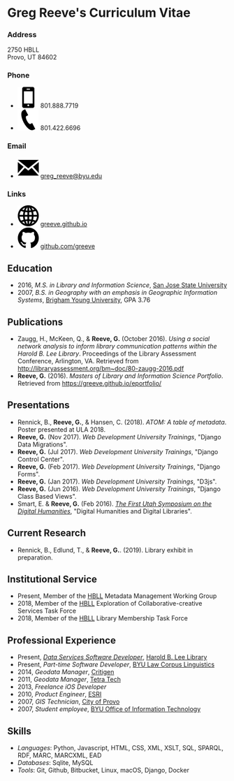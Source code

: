 # Greg Reeve's Curriculum Vitae

### Address

2750 HBLL  
Provo, UT 84602

### Phone

- ![cell phone](assets/images/iconmonstr-smartphone-3.svg) 801.888.7719
- ![work phone](assets/images/iconmonstr-phone-1.svg) 801.422.6696

### Email

- ![email](assets/images/iconmonstr-email-1.svg) <greg_reeve@byu.edu>

### Links

- ![weblink](assets/images/iconmonstr-globe-3.svg) [greeve.github.io][github-site]
- ![github](assets/images/iconmonstr-github-1.svg) [github.com/greeve][github-account]

## Education

- 2016, *M.S. in Library and Information Science*, [San Jose State University][sjsu]
- 2007, *B.S. in Geography with an emphasis in Geographic Information Systems*, [Brigham Young University][byu], GPA 3.76 

## Publications

- Zaugg, H., McKeen, Q., & __Reeve, G.__ (October 2016). *Using a social network analysis to inform library communication patterns within the Harold B. Lee Library*. Proceedings of the Library Assessment Conference, Arlington, VA. Retrieved from <http://libraryassessment.org/bm~doc/80-zaugg-2016.pdf>
- __Reeve, G.__ (2016). *Masters of Library and Information Science Portfolio*. Retrieved from <https://greeve.github.io/eportfolio/>

## Presentations

- Rennick, B., __Reeve, G.__, & Hansen, C. (2018). *ATOM: A table of metadata*. Poster presented at ULA 2018.
- __Reeve, G.__ (Nov 2017). *Web Development University Trainings*, "Django Data Migrations".
- __Reeve, G.__ (Jul 2017). *Web Development University Trainings*, "Django Control Center".
- __Reeve, G.__ (Feb 2017). *Web Development University Trainings*, "Django Forms".
- __Reeve, G.__ (Jan 2017). *Web Development University Trainings*, "D3js".
- __Reeve, G.__ (Jun 2016). *Web Development University Trainings*, "Django Class Based Views".
- Smart, E. & __Reeve, G.__ (Feb 2016). [*The First Utah Symposium on the Digital Humanities*][dhu1], "Digital Humanities and Digital Libraries".

## Current Research

- Rennick, B., Edlund, T., & __Reeve, G.__. (2019). Library exhibit in preparation.

## Institutional Service

- Present, Member of the [HBLL][hbll] Metadata Management Working Group
- 2018, Member of the [HBLL][hbll] Exploration of Collaborative-creative Services Task Force
- 2018, Member of the [HBLL][hbll] Library Membership Task Force

## Professional Experience

- Present, [*Data Services Software Developer*][personnel], [Harold B. Lee Library][hbll]
- Present, *Part-time Software Developer*, [BYU Law Corpus Linguistics][lawlib]
- 2014, *Geodata Manager*, [Critigen][critigen]
- 2011, *Geodata Manager*, [Tetra Tech][tt]
- 2013, *Freelance iOS Developer*
- 2010, *Product Engineer*, [ESRI][esri]
- 2007, *GIS Technician*, [City of Provo][provo-city]
- 2007, *Student employee*, [BYU Office of Information Technology][oit]

## Skills

- *Languages*: Python, Javascript, HTML, CSS, XML, XSLT, SQL, SPARQL, RDF, MARC, MARCXML, EAD
- *Databases*: Sqlite, MySQL
- *Tools*: Git, Github, Bitbucket, Linux, macOS, Django, Docker

[github-site]: https://greeve.github.io
[github-account]: https://github.com/greeve
[sjsu]: https://www.sjsu.edu
[byu]: https://byu.edu
[hbll]: https://lib.byu.edu
[lawlib]: https://lawncl.byu.edu
[personnel]: https://lib.byu.edu/directory/greg-reeve/
[critigen]: http://www.critigen.com/
[ivm]: http://www.fs.fed.us/ivm/
[usfs-agol]: http://usfs.maps.arcgis.com/
[lwcf]: http://www.fs.fed.us/land/staff/LWCF/
[tt]: http://tetratech.com/
[esri]: http://esri.com/
[provo-city]: http://www.provo.org/
[oit]: https://it.byu.edu/
[dhu1]: https://web.archive.org/web/20160826211035/http://dhu1.byu.edu:80/

